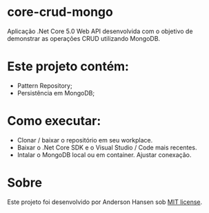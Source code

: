 # core-crud-mongo
Aplicação .Net Core 5.0 Web API desenvolvida com o objetivo de demonstrar as operações CRUD utilizando MongoDB.

# Este projeto contém:
- Pattern Repository;
- Persistência em MongoDB;

# Como executar:
- Clonar / baixar o repositório em seu workplace.
- Baixar o .Net Core SDK e o Visual Studio / Code mais recentes.
- Intalar o MongoDB local ou em container. Ajustar conexação.

# Sobre
Este projeto foi desenvolvido por Anderson Hansen sob [MIT license](LICENSE).
